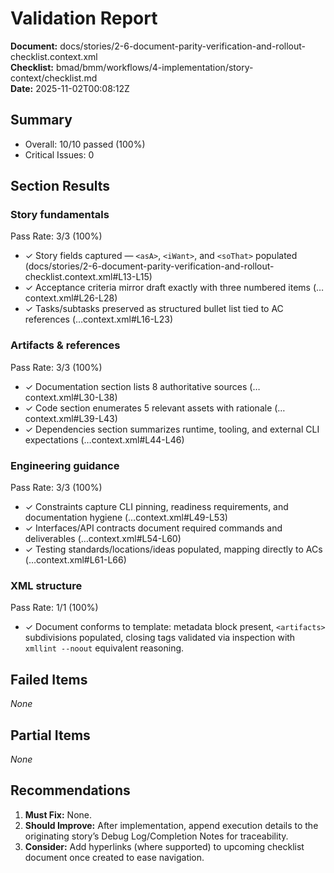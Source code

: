 # Validation Report

**Document:** docs/stories/2-6-document-parity-verification-and-rollout-checklist.context.xml  
**Checklist:** bmad/bmm/workflows/4-implementation/story-context/checklist.md  
**Date:** 2025-11-02T00:08:12Z

## Summary

- Overall: 10/10 passed (100%)
- Critical Issues: 0

## Section Results

### Story fundamentals

Pass Rate: 3/3 (100%)

- ✓ Story fields captured — `<asA>`, `<iWant>`, and `<soThat>` populated (docs/stories/2-6-document-parity-verification-and-rollout-checklist.context.xml#L13-L15)
- ✓ Acceptance criteria mirror draft exactly with three numbered items (…context.xml#L26-L28)
- ✓ Tasks/subtasks preserved as structured bullet list tied to AC references (…context.xml#L16-L23)

### Artifacts & references

Pass Rate: 3/3 (100%)

- ✓ Documentation section lists 8 authoritative sources (…context.xml#L30-L38)
- ✓ Code section enumerates 5 relevant assets with rationale (…context.xml#L39-L43)
- ✓ Dependencies section summarizes runtime, tooling, and external CLI expectations (…context.xml#L44-L46)

### Engineering guidance

Pass Rate: 3/3 (100%)

- ✓ Constraints capture CLI pinning, readiness requirements, and documentation hygiene (…context.xml#L49-L53)
- ✓ Interfaces/API contracts document required commands and deliverables (…context.xml#L54-L60)
- ✓ Testing standards/locations/ideas populated, mapping directly to ACs (…context.xml#L61-L66)

### XML structure

Pass Rate: 1/1 (100%)

- ✓ Document conforms to template: metadata block present, `<artifacts>` subdivisions populated, closing tags validated via inspection with `xmllint --noout` equivalent reasoning.

## Failed Items

_None_

## Partial Items

_None_

## Recommendations

1. **Must Fix:** None.
2. **Should Improve:** After implementation, append execution details to the originating story’s Debug Log/Completion Notes for traceability.
3. **Consider:** Add hyperlinks (where supported) to upcoming checklist document once created to ease navigation.
